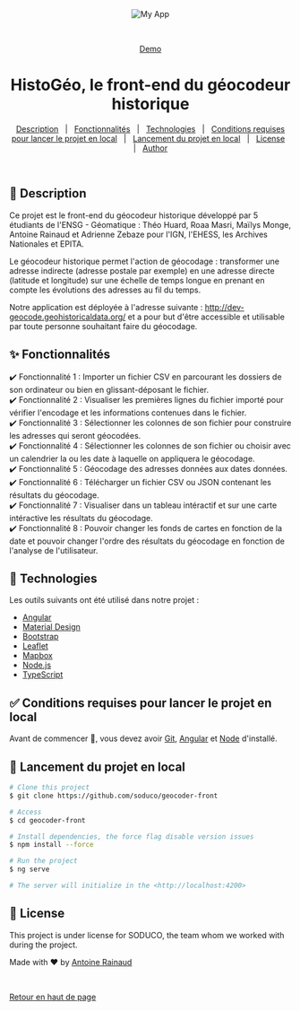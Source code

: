 <div align="center" id="top"> 
  <img src="https://github.com/soduco/geocoder-front/blob/Antoine/Style/src/assets/logo_HistoGeo.png" alt="My App" />

  &#xa0;

  <a href="https://github.com/soduco/geocoder-front/blob/Antoine/Style/Demo/Animation_short_boucle_reduced.gif">Demo</a>
</div>

<h1 align="center"> HistoGéo, le front-end du géocodeur historique </h1>

<p align="center">
  
</p>

<!-- Status -->

<!-- <h4 align="center"> 
	🚧  My App 🚀 Under construction...  🚧
</h4> 

<hr> -->

<p align="center">
  <a href="#dart-description">Description</a> &#xa0; | &#xa0; 
  <a href="#sparkles-fonctionnalités">Fonctionnalités</a> &#xa0; | &#xa0;
  <a href="#rocket-technologies">Technologies</a> &#xa0; | &#xa0;
  <a href="#white_check_mark-conditions-requises-pour-lancer-le-projet-en-local">Conditions requises pour lancer le projet en local</a> &#xa0; | &#xa0;
  <a href="#checkered_flag-lancement-du-projet-en-local">Lancement du projet en local</a> &#xa0; | &#xa0;
  <a href="#memo-license">License</a> &#xa0; | &#xa0;
  <a href="https://github.com/Antoine-overflow" target="_blank">Author</a>
</p>

<br>

## :dart: Description ##

Ce projet est le front-end du géocodeur historique développé par 5 étudiants de l'ENSG - Géomatique : Théo Huard, Roaa Masri, Maïlys Monge, Antoine Rainaud et Adrienne Zebaze pour l'IGN, l'EHESS, les Archives Nationales et EPITA.

Le géocodeur historique permet l'action de géocodage : transformer une adresse indirecte (adresse postale par exemple) en une adresse directe (latitude et longitude) sur une échelle de temps longue en prenant en compte les évolutions des adresses au fil du temps.

Notre application est déployée à l'adresse suivante : http://dev-geocode.geohistoricaldata.org/ et a pour but d'être accessible et utilisable par toute personne souhaitant faire du géocodage. 

## :sparkles: Fonctionnalités ##

:heavy_check_mark: Fonctionnalité 1 : Importer un fichier CSV en parcourant les dossiers de son ordinateur ou bien en glissant-déposant le fichier. \
:heavy_check_mark: Fonctionnalité 2 : Visualiser les premières lignes du fichier importé pour vérifier l'encodage et les informations contenues dans le fichier. \
:heavy_check_mark: Fonctionnalité 3 : Sélectionner les colonnes de son fichier pour construire les adresses qui seront géocodées. \
:heavy_check_mark: Fonctionnalité 4 : Sélectionner les colonnes de son fichier ou choisir avec un calendrier la ou les date à laquelle on appliquera le géocodage.\
:heavy_check_mark: Fonctionnalité 5 : Géocodage des adresses données aux dates données. \
:heavy_check_mark: Fonctionnalité 6 : Télécharger un fichier CSV ou JSON contenant les résultats du géocodage. \
:heavy_check_mark: Fonctionnalité 7 : Visualiser dans un tableau intéractif et sur une carte intéractive les résultats du géocodage.\
:heavy_check_mark: Fonctionnalité 8 : Pouvoir changer les fonds de cartes en fonction de la date et pouvoir changer l'ordre des résultats du géocodage en fonction de l'analyse de l'utilisateur. 

## :rocket: Technologies ##

Les outils suivants ont été utilisé dans notre projet :

- [Angular](https://angular.io/)
- [Material Design](https://material.io/)
- [Bootstrap](https://getbootstrap.com/)
- [Leaflet](https://leafletjs.com/)
- [Mapbox](https://www.mapbox.com/)
- [Node.js](https://nodejs.org/en/)
- [TypeScript](https://www.typescriptlang.org/)

## :white_check_mark: Conditions requises pour lancer le projet en local ##

Avant de commencer :checkered_flag:, vous devez avoir [Git](https://git-scm.com), [Angular](https://angular.io/) et [Node](https://nodejs.org/en/) d'installé.

## :checkered_flag: Lancement du projet en local ##

```bash
# Clone this project
$ git clone https://github.com/soduco/geocoder-front

# Access
$ cd geocoder-front

# Install dependencies, the force flag disable version issues
$ npm install --force

# Run the project
$ ng serve

# The server will initialize in the <http://localhost:4200>
```

## :memo: License ##

This project is under license for SODUCO, the team whom we worked with during the project.


Made with :heart: by <a href="https://github.com/Antoine-overflow" target="_blank"> Antoine Rainaud </a>

&#xa0;

<a href="#top">Retour en haut de page</a>
